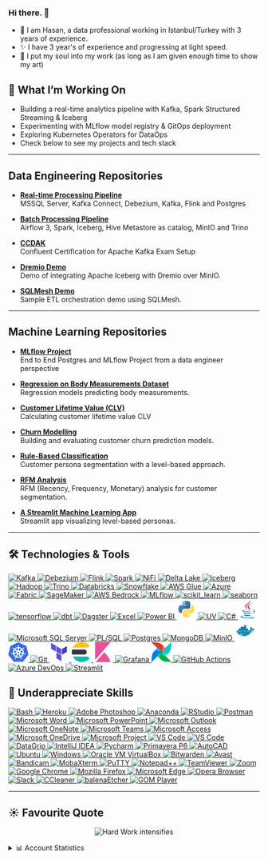 ### Hi there. 👋
- 🌌 I am Hasan, a data professional working in Istanbul/Turkey with 3 years of experience.
- ✨ I have 3 year's of experience and progressing at light speed.
- 🌱 I put my soul into my work (as long as I am given enough time to show my art)

## 🚧 What I’m Working On

- Building a real-time analytics pipeline with Kafka, Spark Structured Streaming & Iceberg  
- Experimenting with MLflow model registry & GitOps deployment  
- Exploring Kubernetes Operators for DataOps
- Check below to see my projects and tech stack
  
---
## Data Engineering Repositories
  
  - **[Real-time Processing Pipeline](https://github.com/hasancatalgol/real-time-flow)**  
    MSSQL Server, Kafka Connect, Debezium, Kafka, Flink and Postgres

  - **[Batch Processing Pipeline](https://github.com/hasancatalgol/iceflow-pipeline)**  
    Airflow 3, Spark, Iceberg, Hive Metastore as catalog, MinIO and Trino

  - **[CCDAK](https://github.com/hasancatalgol/ccdak-setup)**  
    Confluent Certification for Apache Kafka Exam Setup

  - **[Dremio Demo](https://github.com/hasancatalgol/iceberg-dremio-minio)**  
    Demo of integrating Apache Iceberg with Dremio over MinIO.

  - **[SQLMesh Demo](https://github.com/hasancatalgol/sqlmesh-project)**  
    Sample ETL orchestration demo using SQLMesh.

---  
## Machine Learning Repositories
    
  - **[MLflow Project](https://github.com/hasancatalgol/ml-postgres)**  
    End to End Postgres and MLflow Project from a data engineer perspective

  - **[Regression on Body Measurements Dataset](https://github.com/hasancatalgol/body_measurement_prediction)**  
    Regression models predicting body measurements.

  - **[Customer Lifetime Value (CLV)](https://github.com/hasancatalgol/customer_lifetime_value_part1)**  
    Calculating customer lifetime value CLV 

  - **[Churn Modelling](https://github.com/hasancatalgol/churn_modelling)**  
    Building and evaluating customer churn prediction models.

  - **[Rule-Based Classification](https://github.com/hasancatalgol/level_based_persona)**  
    Customer persona segmentation with a level-based approach.

  - **[RFM Analysis](https://github.com/hasancatalgol/RFM)**  
    RFM (Recency, Frequency, Monetary) analysis for customer segmentation.

  - **[A Streamlit Machine Learning App](https://github.com/hasancatalgol/level_based_persona_streamlit)**  
    Streamlit app visualizing level-based personas.


---  
## 🛠️ Technologies & Tools

<p align="left">
  <a href="https://kafka.apache.org/" target="_blank">
    <img src="https://cdn.iconscout.com/icon/free/png-256/free-kafka-icon-download-in-svg-png-gif-file-formats--logo-brand-world-logos-vol-1-pack-icons-282292.png" alt="Kafka" width="40" height="40"/>
  </a>
  <a href="https://debezium.io/" target="_blank">
    <img src="https://encrypted-tbn0.gstatic.com/images?q=tbn:ANd9GcQhgJU7oP6_rE9CsdXB3aiT20-t_aWsd700oQ&s" alt="Debezium" width="40" height="40"/>
  </a>
  <a href="https://flink.apache.org/" target="_blank">
    <img src="https://encrypted-tbn0.gstatic.com/images?q=tbn:ANd9GcSnv7ifl2_Rvz3Za9Phpw3hmjOQsaalL7eCzA&s" alt="Flink" width="40" height="40"/>
  </a>
  <a href="https://spark.apache.org/" target="_blank">
    <img src="https://encrypted-tbn0.gstatic.com/images?q=tbn:ANd9GcQpYjJum800-sDfZz-8yznUui_7lUYzeoFOcg&s" alt="Spark" width="40" height="40"/>
  </a>
  <a href="https://nifi.apache.org/" target="_blank">
    <img src="https://images.icon-icons.com/2699/PNG/512/apache_nifi_logo_icon_168614.png" alt="NiFi" width="45" height="40"/>
  </a>
  <a href="https://delta.io/" target="_blank">
    <img src="https://blog.ippon.fr/content/images/2022/02/Delta-Lake-1.png" alt="Delta Lake" width="50" height="40"/>
  </a>
  <a href="https://iceberg.apache.org/" target="_blank">
    <img src="https://py.iceberg.apache.org/assets/images/iceberg-logo-icon.png" alt="Iceberg" width="40" height="40"/>
  </a>
  <a href="https://hadoop.apache.org/" target="_blank">
  <img src="https://upload.wikimedia.org/wikipedia/commons/0/0e/Hadoop_logo.svg" alt="Hadoop" width="40" height="40"/>
  </a>
  <a href="https://trino.io/" target="_blank">
    <img src="https://ia801808.us.archive.org/33/items/github.com-trinodb-trino_-_2020-12-30_02-49-21/cover.jpg" alt="Trino" width="40" height="40"/>
  </a>
  <a href="https://databricks.com/" target="_blank">
    <img src="https://cdn.prod.website-files.com/601064f495f4b4967f921aa9/64246984585c9225aa4e4fc4_databricks.png" alt="Databricks" width="40" height="40"/>
  </a>
  <a href="https://www.snowflake.com/" target="_blank">
    <img src="https://registry.npmmirror.com/@lobehub/icons-static-png/1.45.0/files/dark/snowflake-color.png" alt="Snowflake" width="40" height="40"/>
  </a>
  <a href="https://aws.amazon.com/glue/" target="_blank">
    <img src="https://cdn.jsdelivr.net/npm/simple-icons@v7/icons/amazonaws.svg" alt="AWS Glue" width="40" height="40"/>
  </a>
  <a href="https://azure.microsoft.com/tr-tr" target="_blank">
    <img src="https://encrypted-tbn0.gstatic.com/images?q=tbn:ANd9GcRtm8uRc444DV-6FHChD5VKWkSNspoAOTbYUQ&s" alt="Azure" width="40" height="40"/>
  </a>
  <a href="https://azure.microsoft.com/tr-tr/pricing/details/microsoft-fabric/" target="_blank">
    <img src="https://static.wikia.nocookie.net/logopedia/images/a/aa/Microsoft_Fabric_2023.svg/revision/latest/scale-to-width-down/200?cb=20230528223239" alt="Fabric" width="40" height="40"/>
  </a>
  <a href="https://aws.amazon.com/sagemaker/" target="_blank">
    <img src="https://miro.medium.com/v2/resize:fit:512/1*2VrAFwGLDTenUIOKqmksEg.png" alt="SageMaker" width="40" height="40"/>
  </a>
  <a href="https://aws.amazon.com/bedrock/" target="_blank">
    <img src="https://www.outsystems.com/Forge_CW/_image.aspx/Q8LvY--6WakOw9afDCuuGQ_Q2qNoQaT-xrNXdmgM4dI=/aws-bedrock-connector-2023-01-04%2000-00-00-2025-03-07%2012-01-34" alt="AWS Bedrock" width="40" height="40"/>
  </a>
  <a href="https://mlflow.org/" target="_blank">
    <img src="https://images.chainguard.dev/logos/mlflow.svg" alt="MLflow" width="40" height="40"/>
  </a>
  <a href="https://scikit-learn.org/" target="_blank" rel="noreferrer">
    <img src="https://upload.wikimedia.org/wikipedia/commons/0/05/Scikit_learn_logo_small.svg" alt="scikit_learn" width="40" height="40"/>
  </a>
  <a href="https://seaborn.pydata.org/" target="_blank" rel="noreferrer">
    <img src="https://seaborn.pydata.org/_images/logo-mark-lightbg.svg" alt="seaborn" width="40" height="40"/>
  </a>
  <a href="https://www.tensorflow.org" target="_blank" rel="noreferrer">
    <img src="https://www.vectorlogo.zone/logos/tensorflow/tensorflow-icon.svg" alt="tensorflow" width="40" height="40"/>
  </a>
  <a href="https://www.getdbt.com/" target="_blank">
    <img src="https://encrypted-tbn0.gstatic.com/images?q=tbn:ANd9GcTVRm6m-3LrJFTQ0X8t50wAbamRc7vBPxmOJA&s" alt="dbt" width="40" height="40"/>
  </a>
  <a href="https://dagster.io/" target="_blank">
    <img src="https://cdn.prod.website-files.com/65264f6bf54e751c3a776db1/66912e16664b84d65aa114e7_dagster-icon.png" alt="Dagster" width="40" height="40"/>
  </a>
  <a href="https://www.microsoft.com/en-us/microsoft-365/excel" target="_blank">
    <img src="https://encrypted-tbn0.gstatic.com/images?q=tbn:ANd9GcTroU91FLk1e5CTmveZCstER9A-qLpJGNtZvA&s" alt="Excel" width="40" height="40"/>
  </a>
  <a href="https://powerbi.microsoft.com/" target="_blank">
    <img src="https://encrypted-tbn0.gstatic.com/images?q=tbn:ANd9GcSE9Vhv2E4RHVoCSDtKSS_1Zqj_6JffhTX7ow&s" alt="Power BI" width="40" height="40"/>
  </a>
  <a href="https://www.python.org/" target="_blank">
    <img src="https://raw.githubusercontent.com/devicons/devicon/master/icons/python/python-original.svg" alt="Python" width="40" height="40"/>
  </a>
  <a href="https://docs.astral.sh/uv/guides/install-python/" target="_blank">
    <img src="https://pbs.twimg.com/profile_images/1642217212340518918/yFKKfLFm_400x400.png" alt="UV" width="40" height="40"/>
  </a>
  
  <a href="https://docs.microsoft.com/dotnet/csharp/" target="_blank">
    <img src="https://static-00.iconduck.com/assets.00/c-sharp-c-icon-1822x2048-wuf3ijab.png" alt="C#" width="40" height="40"/>
  </a>
  <a href="https://www.java.com/" target="_blank">
    <img src="https://raw.githubusercontent.com/devicons/devicon/master/icons/java/java-original.svg" alt="Java" width="40" height="40"/>
  </a>
  <a href="https://docs.microsoft.com/sql/t-sql/" target="_blank">
    <img src="https://encrypted-tbn0.gstatic.com/images?q=tbn:ANd9GcRwKXHMyMBX4vEkmdyLmZVKK9_Qs8wZX24dWw&s" alt="Microsoft SQL Server" width="40" height="40"/>
  </a>
  <a href="https://www.oracle.com/database/technologies/appdev/plsql.html" target="_blank">
    <img src="https://images.icon-icons.com/2699/PNG/512/oracle_logo_icon_168918.png" alt="PL/SQL" width="40" height="40"/>
  </a>
  <a href="https://www.postgresql.org/" target="_blank">
    <img src="https://www.iconsdb.com/icons/preview/royal-azure-blue/postgresql-xxl.png" alt="Postgres" width="40" height="40"/>
  </a>
  <!-- MongoDB -->
  <a href="https://www.mongodb.com/" target="_blank">
    <img src="https://upload.wikimedia.org/wikipedia/en/4/45/MongoDB-Logo.svg" alt="MongoDB" width="40" height="40"/>
  </a>
  <a href="https://min.io/" target="_blank">
    <img src="https://cdn.worldvectorlogo.com/logos/minio-1.svg" alt="MinIO" width="40" height="40"/>
  </a>
  <a href="https://www.docker.com/" target="_blank">
    <img src="https://raw.githubusercontent.com/devicons/devicon/master/icons/docker/docker-original.svg" alt="Docker" width="40" height="40"/>
  </a>
  <a href="https://kubernetes.io/" target="_blank">
    <img src="https://raw.githubusercontent.com/devicons/devicon/master/icons/kubernetes/kubernetes-plain.svg" alt="Kubernetes" width="40" height="40"/>
  </a>
  <a href="https://git-scm.com/" target="_blank">
    <img src="https://www.vectorlogo.zone/logos/git-scm/git-scm-icon.svg" alt="Git" width="40" height="40"/>
  </a>
  <a href="https://www.terraform.io/" target="_blank">
    <img src="https://raw.githubusercontent.com/devicons/devicon/master/icons/terraform/terraform-original.svg" alt="Terraform" width="40" height="40"/>
  </a>
  <a href="https://www.elastic.co/elasticsearch/" target="_blank">
    <img src="https://raw.githubusercontent.com/devicons/devicon/master/icons/elasticsearch/elasticsearch-original.svg" alt="Elasticsearch" width="40" height="40"/>
  </a>
  <a href="https://www.elastic.co/kibana/" target="_blank">
    <img src="https://raw.githubusercontent.com/devicons/devicon/master/icons/kibana/kibana-plain.svg" alt="Kibana" width="40" height="40"/>
  </a>
  <a href="https://grafana.com/" target="_blank">
    <img src="https://encrypted-tbn0.gstatic.com/images?q=tbn:ANd9GcSwod0EgYh6ixNJuzJAZt413WNM0SX8RrUJsg&s" alt="Grafana" width="40" height="40"/>
  </a>
  <a href="https://airflow.apache.org/" target="_blank">
    <img src="https://raw.githubusercontent.com/devicons/devicon/master/icons/apacheairflow/apacheairflow-original.svg" alt="Airflow" width="40" height="40"/>
  </a>
  <a href="https://github.com/features/actions" target="_blank">
    <img src="https://cdn.jsdelivr.net/npm/simple-icons@v7/icons/githubactions.svg" alt="GitHub Actions" width="40" height="40"/>
  </a>
  <a href="https://azure.microsoft.com/services/devops/" target="_blank">
    <img src="https://cdn.iconscout.com/icon/free/png-256/free-azure-devops-logo-icon-download-in-svg-png-gif-file-formats--technology-social-media-company-vol-1-pack-logos-icons-3029870.png?f=webp&w=256" alt="Azure DevOps" width="40" height="40"/>
  </a>
  <a href="https://streamlit.io/" target="_blank">
    <img src="https://encrypted-tbn0.gstatic.com/images?q=tbn:ANd9GcTGDKmSgL7UJ6sstMUQTtjI2iDN7ClN2jRZ5Q&s" alt="Streamlit" width="40" height="40"/>
  </a> 
</p>
 
## 🧹 Underappreciate Skills

<p align="left">
<!-- Bash -->
<a href="https://www.gnu.org/software/bash/" target="_blank">
  <img src="https://upload.wikimedia.org/wikipedia/commons/4/4b/Bash_Logo_Colored.svg" alt="Bash" width="40" height="40"/>
</a>

<!-- Heroku -->
<a href="https://www.heroku.com/" target="_blank">
  <img src="https://www.svgrepo.com/show/353869/heroku-icon.svg" alt="Heroku" width="40" height="40"/>
</a>

<!-- Adobe Photoshop -->
<a href="https://www.adobe.com/products/photoshop.html" target="_blank">
  <img src="https://upload.wikimedia.org/wikipedia/commons/a/af/Adobe_Photoshop_CC_icon.svg" alt="Adobe Photoshop" width="40" height="40"/>
</a>  
<a href="https://www.anaconda.com/" target="_blank">
  <img src="https://encrypted-tbn0.gstatic.com/images?q=tbn:ANd9GcTXqvREgueCenWgK3AOYf2Ggyz-jOISn5uJfg&s " alt="Anaconda" width="40" height="40"/>
</a>
<!-- RStudio -->
<a href="https://posit.co/download/rstudio-desktop/" target="_blank">
  <img src="https://cdn.worldvectorlogo.com/logos/r-lang.svg" alt="RStudio" width="40" height="40"/>
</a>
<a href="https://www.postman.com/" target="_blank">
    <img src="https://www.svgrepo.com/show/354202/postman-icon.svg" alt="Postman" width="40" height="40"/>
  </a>
  <a href="https://www.microsoft.com/en-us/microsoft-365/word" target="_blank">
    <img src="https://encrypted-tbn0.gstatic.com/images?q=tbn:ANd9GcTbYQcLfUfqY6nAiwop5kkdkSvuKg0qzIc2TA&s" alt="Microsoft Word" width="40" height="40"/>
  </a>
  <a href="https://www.microsoft.com/en-us/microsoft-365/powerpoint" target="_blank">
    <img src="https://upload.wikimedia.org/wikipedia/commons/thumb/0/0d/Microsoft_Office_PowerPoint_%282019%E2%80%93present%29.svg/2203px-Microsoft_Office_PowerPoint_%282019%E2%80%93present%29.svg.png" alt="Microsoft PowerPoint" width="40" height="40"/>
  </a>
  <a href="https://www.microsoft.com/en-us/microsoft-365/outlook/email-and-calendar-software-microsoft-outlook" target="_blank">
    <img src="https://upload.wikimedia.org/wikipedia/commons/thumb/d/df/Microsoft_Office_Outlook_%282018%E2%80%93present%29.svg/1101px-Microsoft_Office_Outlook_%282018%E2%80%93present%29.svg.png" alt="Microsoft Outlook" width="40" height="40"/>
  </a>
  <a href="https://www.microsoft.com/en-us/microsoft-365/onenote/digital-note-taking-ap" target="_blank">
    <img src="https://upload.wikimedia.org/wikipedia/commons/thumb/1/10/Microsoft_Office_OneNote_%282019%E2%80%93present%29.svg/800px-Microsoft_Office_OneNote_%282019%E2%80%93present%29.svg.png" alt="Microsoft OneNote" width="40" height="40"/>
  </a>
  <a href="https://www.microsoft.com/en/microsoft-teams/group-chat-software" target="_blank">
    <img src="https://upload.wikimedia.org/wikipedia/commons/thumb/c/c9/Microsoft_Office_Teams_%282018%E2%80%93present%29.svg/1200px-Microsoft_Office_Teams_%282018%E2%80%93present%29.svg.png" alt="Microsoft Teams" width="40" height="40"/>
  </a>
  <a href="https://www.microsoft.com/en-us/microsoft-365/access" target="_blank">
    <img src="https://upload.wikimedia.org/wikipedia/commons/thumb/f/f1/Microsoft_Office_Access_%282019-present%29.svg/640px-Microsoft_Office_Access_%282019-present%29.svg.png" alt="Microsoft Access" width="40" height="40"/>
  </a>
  <a href="https://www.microsoft.com/en-us/microsoft-365/onedrive/online-cloud-storage" target="_blank">
    <img src="https://encrypted-tbn0.gstatic.com/images?q=tbn:ANd9GcR3jYVz1ZKfVUO91XTBxkjxEZ2b6xJz7RG1lA&s" alt="Microsoft OneDrive" width="45" height="40"/>
  </a>
  <!-- Microsoft Project -->
  <a href="https://www.microsoft.com/en-us/microsoft-365/project" target="_blank">
    <img src="https://upload.wikimedia.org/wikipedia/commons/thumb/9/98/Microsoft_Project_%282019%E2%80%93present%29.svg/1200px-Microsoft_Project_%282019%E2%80%93present%29.svg.png" alt="Microsoft Project" width="40" height="40"/>
  </a>
  <a href="https://code.visualstudio.com/" target="_blank">
    <img src="https://upload.wikimedia.org/wikipedia/commons/thumb/9/9a/Visual_Studio_Code_1.35_icon.svg/512px-Visual_Studio_Code_1.35_icon.svg.png" alt="VS Code" width="40" height="40"/>
  </a>
  <a href="https://visualstudio.microsoft.com/tr/" target="_blank">
    <img src="https://upload.wikimedia.org/wikipedia/commons/thumb/5/59/Visual_Studio_Icon_2019.svg/2060px-Visual_Studio_Icon_2019.svg.png" alt="VS Code" width="40" height="40"/>
  </a>
  <!-- DataGrip -->
  <a href="https://www.jetbrains.com/datagrip/" target="_blank">
    <img src="https://worldvectorlogo.com/logos/datagrip-icon.svg" alt="DataGrip" width="40" height="40"/>
  </a>
  <!-- IntelliJ IDEA -->
  <a href="https://www.jetbrains.com/idea/" target="_blank">
    <img src="https://www.btgsoft.com/wp-content/uploads/2023/04/IntelliJ_IDEA_icon.png" alt="IntelliJ IDEA" width="40" height="40"/>
  </a>
  <!-- Pycharm IDEA -->
  <a href="https://www.jetbrains.com/pycharm/" target="_blank">
    <img src="https://storage.caktusgroup.com/media/blog-images/logo.png" alt="Pycharm" width="40" height="40"/>
  </a>
  <!-- Primavera P6 -->
  <a href="https://www.oracle.com/industries/construction-engineering/primavera-p6/" target="_blank">
    <img src="https://play-lh.googleusercontent.com/z87Px8yV2bVg3QHSIXWUxsitJidAugYKpXIiL2vaKaKe-3TjaEAPSj4bnFNWTLU22oja" alt="Primavera P6" width="40" height="40"/>
  </a>
  
  <!-- AutoCAD -->
  <a href="https://www.autodesk.com/products/autocad/" target="_blank">
    <img src="https://encrypted-tbn0.gstatic.com/images?q=tbn:ANd9GcQw6Q4n-91yxCmYhW_AxUKuI_XhETVI_6fCBA&s" alt="AutoCAD" width="40" height="40"/>
  </a>
    <!-- Ubuntu -->
    <a href="https://ubuntu.com/" target="_blank">
      <img src="https://encrypted-tbn0.gstatic.com/images?q=tbn:ANd9GcQhUXYtZGaSVpgszvcdic5jZKt2rhQZqPGEng&s" alt="Ubuntu" width="40" height="40"/>
  </a>
  
  <!-- Windows -->
  <a href="https://www.microsoft.com/windows/" target="_blank">
    <img src="https://img.icons8.com/color/512/windows-10.png" alt="Windows" width="40" height="40"/>
  </a>
  
  <!-- Oracle VM VirtualBox -->
  <a href="https://www.virtualbox.org/" target="_blank">
    <img src="https://www.vectorlogo.zone/logos/virtualbox/virtualbox-icon.svg" alt="Oracle VM VirtualBox" width="40" height="40"/>
  </a>
  
  <!-- Bitwarden -->
  <a href="https://bitwarden.com/" target="_blank">
    <img src="https://www.svgrepo.com/show/349309/bitwarden.svg" alt="Bitwarden" width="40" height="40"/>
  </a>
  
  <!-- Avast -->
  <a href="https://www.avast.com/" target="_blank">
    <img src="https://www.svgrepo.com/show/331297/avast.svg" alt="Avast" width="40" height="40"/>
  </a>
  
  <!-- Bandicam -->
  <a href="https://www.bandicam.com/" target="_blank">
    <img src="https://upload.wikimedia.org/wikipedia/commons/9/9a/Bandicam-official-icon.png" alt="Bandicam" width="40" height="40"/>
  </a>
  
  <!-- MobaXterm -->
  <a href="https://mobaxterm.mobatek.net/" target="_blank">
    <img src="https://www.it.unlv.edu/sites/default/files/styles/250_width/public/sites/default/files/assets/software/logos/mobaxterm.png?itok=xrOAQ3sf" alt="MobaXterm" width="40" height="40"/>
  </a>
  
  <!-- PuTTY -->
  <a href="https://www.chiark.greenend.org.uk/~sgtatham/putty/" target="_blank">
    <img src="https://upload.wikimedia.org/wikipedia/commons/thumb/e/e7/PuTTY_Icon.svg/2048px-PuTTY_Icon.svg.png" alt="PuTTY" width="40" height="40"/>
  </a>
  
  <!-- Notepad++ -->
  <a href="https://notepad-plus-plus.org/" target="_blank">
    <img src="https://upload.wikimedia.org/wikipedia/commons/thumb/6/69/Notepad%2B%2B_Logo.svg/2367px-Notepad%2B%2B_Logo.svg.png" alt="Notepad++" width="40" height="40"/>
  </a>
  
  <!-- TeamViewer -->
  <a href="https://www.teamviewer.com/" target="_blank">
    <img src="https://cdn-icons-png.flaticon.com/512/2111/2111641.png" alt="TeamViewer" width="40" height="40"/>
  </a>
  
  <!-- Zoom -->
  <a href="https://zoom.us/" target="_blank">
    <img src="https://encrypted-tbn0.gstatic.com/images?q=tbn:ANd9GcTz1gPSRWMMM1ecDUUOMOoqkXbHo6fq8nUuiA&s" alt="Zoom" width="40" height="40"/>
  </a>
  <!-- Google Chrome -->
  <a href="https://www.google.com/chrome/" target="_blank">
    <img src="https://upload.wikimedia.org/wikipedia/commons/thumb/e/e1/Google_Chrome_icon_%28February_2022%29.svg/768px-Google_Chrome_icon_%28February_2022%29.svg.png" alt="Google Chrome" width="40" height="40"/>
  </a>
  
  <!-- Mozilla Firefox -->
  <a href="https://www.mozilla.org/firefox/" target="_blank">
    <img src="https://upload.wikimedia.org/wikipedia/commons/thumb/a/a0/Firefox_logo%2C_2019.svg/1200px-Firefox_logo%2C_2019.svg.png" alt="Mozilla Firefox" width="40" height="40"/>
  </a>
  
  <!-- Microsoft Edge -->
  <a href="https://www.microsoft.com/edge" target="_blank">
    <img src="https://encrypted-tbn0.gstatic.com/images?q=tbn:ANd9GcQPBis4Zt4lqVZoOkm07USksn6EIrbimer7cw&s" alt="Microsoft Edge" width="40" height="40"/>
  </a>

  <!-- Opera Browser -->
  <a href="https://www.opera.com/" target="_blank">
    <img src="https://upload.wikimedia.org/wikipedia/commons/thumb/4/49/Opera_2015_icon.svg/512px-Opera_2015_icon.svg.png?20210325220019" alt="Opera Browser" width="40" height="40"/>
  </a>
  <a href="https://slack.com/" target="_blank">
  <img src="https://upload.wikimedia.org/wikipedia/commons/thumb/d/d5/Slack_icon_2019.svg/2048px-Slack_icon_2019.svg.png" alt="Slack" width="40" height="40"/>
  </a>
  <a href="https://www.ccleaner.com/" target="_blank">
  <img src="https://img.icons8.com/?size=512&id=36508&format=png" alt="CCleaner" width="40" height="40"/>
  </a>
  <a href="https://www.balena.io/etcher/" target="_blank">
  <img src="https://upload.wikimedia.org/wikipedia/commons/2/2d/Etcher-icon.png" alt="balenaEtcher" width="40" height="40"/>
  </a>
  <a href="https://www.gomlab.com/" target="_blank">
  <img src="https://images.icon-icons.com/195/PNG/256/GOM_Player_23385.png" alt="GOM Player" width="40" height="40"/>
  </a>
</p>

---  

## ☀️ Favourite Quote

<p align="center">
  <img 
    src="https://images.gr-assets.com/quotes/1424559768p8/158868.jpg" 
    alt="Hard Work intensifies" 
    width="600" 
  />
</p>

<details>
  <summary> 📊 Account Statistics </summary>
  <p align="center">
  <img src="https://visitor-badge.glitch.me/badge?page_id=hasancatalgol.visitor-badge" alt="visitor badge"/>
  <img src="https://komarev.com/ghpvc/?username=hasancatalgol&label=Profile%20views" alt="profile views"/>
</p>
<p align="center">
  <img src="https://github-readme-stats.vercel.app/api?username=hasancatalgol&show_icons=true&theme=radical" />
  <img src="https://github-readme-stats.vercel.app/api/top-langs/?username=hasancatalgol&layout=compact&theme=radical" />
</p>
  
</details>
